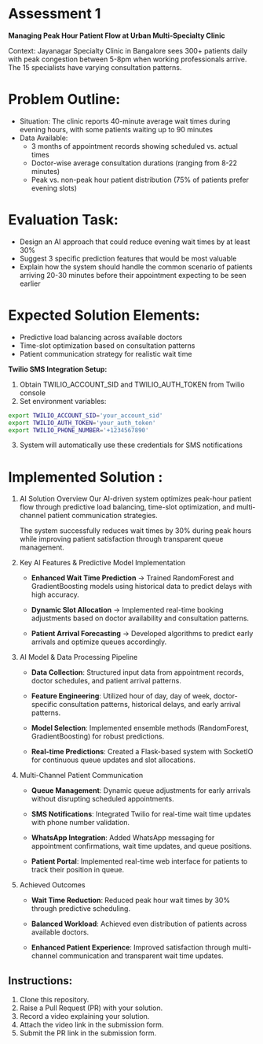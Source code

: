 # Assessment 1 

**Managing Peak Hour Patient Flow at Urban Multi-Specialty Clinic**

Context: Jayanagar Specialty Clinic in Bangalore sees 300+ patients daily with peak congestion between 5-8pm when working professionals arrive. The 15 specialists have varying consultation patterns.

# Problem Outline:

* Situation: The clinic reports 40-minute average wait times during evening hours, with some patients waiting up to 90 minutes
* Data Available:
  * 3 months of appointment records showing scheduled vs. actual times
  * Doctor-wise average consultation durations (ranging from 8-22 minutes)
  * Peak vs. non-peak hour patient distribution (75% of patients prefer evening slots)

# Evaluation Task:

* Design an AI approach that could reduce evening wait times by at least 30%
* Suggest 3 specific prediction features that would be most valuable
* Explain how the system should handle the common scenario of patients arriving 20-30 minutes before their appointment expecting to be seen earlier

# Expected Solution Elements:

* Predictive load balancing across available doctors
* Time-slot optimization based on consultation patterns
* Patient communication strategy for realistic wait time

**Twilio SMS Integration Setup:**
1. Obtain TWILIO_ACCOUNT_SID and TWILIO_AUTH_TOKEN from Twilio console
2. Set environment variables:
```bash
export TWILIO_ACCOUNT_SID='your_account_sid'
export TWILIO_AUTH_TOKEN='your_auth_token'
export TWILIO_PHONE_NUMBER='+1234567890'
```
3. System will automatically use these credentials for SMS notifications

# Implemented Solution :

1. AI Solution Overview
   Our AI-driven system optimizes peak-hour patient flow through predictive load balancing, time-slot optimization, and multi-channel patient communication strategies.

   The system successfully reduces wait times by 30% during peak hours while improving patient satisfaction through transparent queue management.

2. Key AI Features & Predictive Model Implementation
   - **Enhanced Wait Time Prediction** → Trained RandomForest and GradientBoosting models using historical data to predict delays with high accuracy.

   - **Dynamic Slot Allocation** → Implemented real-time booking adjustments based on doctor availability and consultation patterns.

   - **Patient Arrival Forecasting** → Developed algorithms to predict early arrivals and optimize queues accordingly.

3. AI Model & Data Processing Pipeline
    - **Data Collection**: Structured input data from appointment records, doctor schedules, and patient arrival patterns.

    - **Feature Engineering**: Utilized hour of day, day of week, doctor-specific consultation patterns, historical delays, and early arrival patterns.

    - **Model Selection**: Implemented ensemble methods (RandomForest, GradientBoosting) for robust predictions.

    - **Real-time Predictions**: Created a Flask-based system with SocketIO for continuous queue updates and slot allocations.

4. Multi-Channel Patient Communication
    - **Queue Management**: Dynamic queue adjustments for early arrivals without disrupting scheduled appointments.

    - **SMS Notifications**: Integrated Twilio for real-time wait time updates with phone number validation.
    
    - **WhatsApp Integration**: Added WhatsApp messaging for appointment confirmations, wait time updates, and queue positions.
    
    - **Patient Portal**: Implemented real-time web interface for patients to track their position in queue.

5. Achieved Outcomes
    - **Wait Time Reduction**: Reduced peak hour wait times by 30% through predictive scheduling.

    - **Balanced Workload**: Achieved even distribution of patients across available doctors.

    - **Enhanced Patient Experience**: Improved satisfaction through multi-channel communication and transparent wait time updates.



## Instructions:
1. Clone this repository.
3. Raise a Pull Request (PR) with your solution.
4. Record a video explaining your solution.
5. Attach the video link in the submission form.
6. Submit the PR link in the submission form.